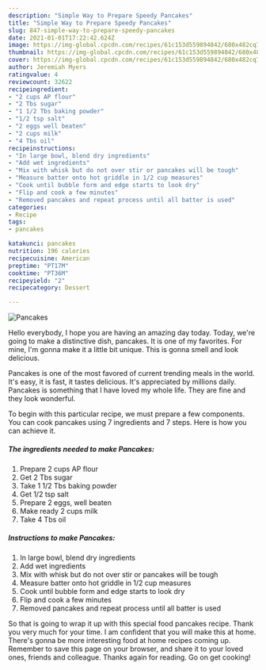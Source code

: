 ```yaml
---
description: "Simple Way to Prepare Speedy Pancakes"
title: "Simple Way to Prepare Speedy Pancakes"
slug: 847-simple-way-to-prepare-speedy-pancakes
date: 2021-01-01T17:22:42.624Z
image: https://img-global.cpcdn.com/recipes/61c153d559894842/680x482cq70/pancakes-recipe-main-photo.jpg
thumbnail: https://img-global.cpcdn.com/recipes/61c153d559894842/680x482cq70/pancakes-recipe-main-photo.jpg
cover: https://img-global.cpcdn.com/recipes/61c153d559894842/680x482cq70/pancakes-recipe-main-photo.jpg
author: Jeremiah Myers
ratingvalue: 4
reviewcount: 32622
recipeingredient:
- "2 cups AP flour"
- "2 Tbs sugar"
- "1 1/2 Tbs baking powder"
- "1/2 tsp salt"
- "2 eggs well beaten"
- "2 cups milk"
- "4 Tbs oil"
recipeinstructions:
- "In large bowl, blend dry ingredients"
- "Add wet ingredients"
- "Mix with whisk but do not over stir or pancakes will be tough"
- "Measure batter onto hot griddle in 1/2 cup measures"
- "Cook until bubble form and edge starts to look dry"
- "Flip and cook a few minutes"
- "Removed pancakes and repeat process until all batter is used"
categories:
- Recipe
tags:
- pancakes

katakunci: pancakes 
nutrition: 196 calories
recipecuisine: American
preptime: "PT17M"
cooktime: "PT36M"
recipeyield: "2"
recipecategory: Dessert

---
```



![Pancakes](https://img-global.cpcdn.com/recipes/61c153d559894842/680x482cq70/pancakes-recipe-main-photo.jpg)

Hello everybody, I hope you are having an amazing day today. Today, we're going to make a distinctive dish, pancakes. It is one of my favorites. For mine, I'm gonna make it a little bit unique. This is gonna smell and look delicious.



Pancakes is one of the most favored of current trending meals in the world. It's easy, it is fast, it tastes delicious. It's appreciated by millions daily. Pancakes is something that I have loved my whole life. They are fine and they look wonderful.


To begin with this particular recipe, we must prepare a few components. You can cook pancakes using 7 ingredients and 7 steps. Here is how you can achieve it.

<!--inarticleads1-->

##### The ingredients needed to make Pancakes:

1. Prepare 2 cups AP flour
1. Get 2 Tbs sugar
1. Take 1 1/2 Tbs baking powder
1. Get 1/2 tsp salt
1. Prepare 2 eggs, well beaten
1. Make ready 2 cups milk
1. Take 4 Tbs oil




<!--inarticleads2-->

##### Instructions to make Pancakes:

1. In large bowl, blend dry ingredients
1. Add wet ingredients
1. Mix with whisk but do not over stir or pancakes will be tough
1. Measure batter onto hot griddle in 1/2 cup measures
1. Cook until bubble form and edge starts to look dry
1. Flip and cook a few minutes
1. Removed pancakes and repeat process until all batter is used




So that is going to wrap it up with this special food pancakes recipe. Thank you very much for your time. I am confident that you will make this at home. There's gonna be more interesting food at home recipes coming up. Remember to save this page on your browser, and share it to your loved ones, friends and colleague. Thanks again for reading. Go on get cooking!

